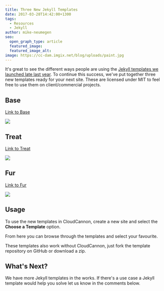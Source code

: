 ```yaml
---
title: Three New Jekyll Templates
date: 2017-03-28T14:42:00+1300
tags:
  - Resources
  - Jekyll
author: mike-neumegen
seo:
  open_graph_type: article
  featured_image:
  featured_image_alt:
image: https://cc-dam.imgix.net/blog/uploads/paint.jpg
---
```

It's great to see the different ways people are using the [Jekyll templates we launched late last year](/announcements/2016/12/05/free-jekyll-templates/). To continue this success, we've put together three new templates ready for your next site. These are licensed under MIT to feel free to use them on client/commercial projects.

## Base

[Link to Base](https://cloudcannon.com/community/themes/base/)

![](https://cc-dam.imgix.net/blog/assets/blog/3-new-jekyll-templates/base/1.jpeg)

## Treat

[Link to Treat](https://cloudcannon.com/community/themes/treat/)

![](https://cc-dam.imgix.net/blog/assets/blog/3-new-jekyll-templates/treat/1.jpeg)

## Fur

[Link to Fur](https://cloudcannon.com/community/themes/fur/)

![](https://cc-dam.imgix.net/blog/assets/blog/3-new-jekyll-templates/fur/1.jpeg)

## Usage

To use the new templates in CloudCannon, create a new site and select the **Choose a Template** option.

From here you can browse through the templates and select your favourite.

These templates also work without CloudCannon, just fork the template repository on GitHub or download a zip.

## What's Next?

We have more Jekyll templates in the works. If there's a use case a Jekyll template would help you solve let us know in the comments below.
